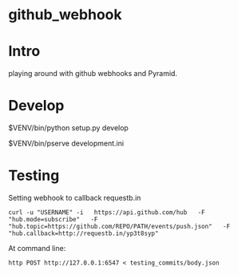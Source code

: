 github_webhook
==============
# Intro
playing around with github webhooks and Pyramid.

# Develop
$VENV/bin/python setup.py develop

$VENV/bin/pserve development.ini
# Testing
Setting webhook to callback requestb.in
```
curl -u "USERNAME" -i   https://api.github.com/hub   -F "hub.mode=subscribe"   -F "hub.topic=https://github.com/REPO/PATH/events/push.json"   -F "hub.callback=http://requestb.in/yp3t8syp"
```
At command line:

```
http POST http://127.0.0.1:6547 < testing_commits/body.json
```
